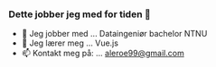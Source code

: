 ### Dette jobber jeg med for tiden 👋

- 🔭 Jeg jobber med ... Dataingeniør bachelor NTNU
- 🌱 Jeg lærer meg ... Vue.js
- 📫 Kontakt meg på: ... aleroe99@gmail.com
